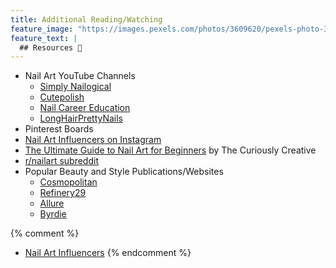 ```yaml
---
title: Additional Reading/Watching
feature_image: "https://images.pexels.com/photos/3609620/pexels-photo-3609620.jpeg?auto=compress&cs=tinysrgb&dpr=1&w=500"
feature_text: |
  ## Resources 🔗
---
```


- Nail Art YouTube Channels
  - [Simply Nailogical](https://www.youtube.com/user/simplynailogical)
  - [Cutepolish](https://www.youtube.com/user/cutepolish)
  - [Nail Career Education](https://www.youtube.com/channel/UCTldDNXS4GeChcmwm55mXYQ)
  - [LongHairPrettyNails](https://www.youtube.com/user/00MarsReiko00)
- Pinterest Boards
- [Nail Art Influencers on Instagram](https://www.allure.com/story/nail-art-instagram-accounts-to-follow)
- [The Ultimate Guide to Nail Art for Beginners](https://www.thecuriouslycreative.com/nail-art-for-beginners/) by The Curiously Creative
- [r/nailart subreddit](https://www.reddit.com/r/NailArt/)
- Popular Beauty and Style Publications/Websites
  - [Cosmopolitan](https://www.cosmopolitan.com)
  - [Refinery29](https://www.refinery29.com/en-us)
  - [Allure](https://www.allure.com/)
  - [Byrdie](https://www.byrdie.com/easy-nail-art-ideas-4775663)

{% comment %}
- [Nail Art Influencers](_posts/2021-09-08-influencers.md)
{% endcomment %}